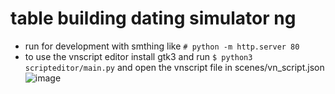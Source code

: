 # table building dating simulator ng 
- run for development with smthing like ```# python -m http.server 80```
- to use the vnscript editor install gtk3 and run ```$ python3 scripteditor/main.py``` and open the vnscript file in scenes/vn_script.json
![image](https://github.com/user-attachments/assets/ac73828a-7d77-4407-abb1-5621b2c02279)
